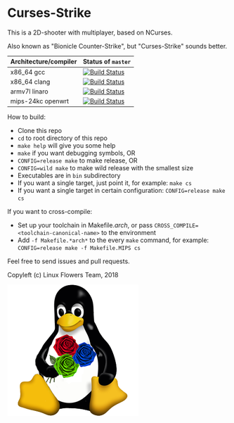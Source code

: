 # Curses-Strike

This is a 2D-shooter with multiplayer, based on NCurses.

Also known as "Bionicle Counter-Strike", but "Curses-Strike" sounds better.

Architecture/compiler | Status of `master`
--------------------- | ------------------
x86_64 gcc | [![Build Status](https://ultibot.ru/services/traviswh/status.svg?branch=master&job=1)](https://travis-ci.com/CursesGames/CursesStrike)
x86_64 clang | [![Build Status](https://ultibot.ru/services/traviswh/status.svg?branch=master&job=2)](https://travis-ci.com/CursesGames/CursesStrike)
armv7l linaro | [![Build Status](https://ultibot.ru/services/traviswh/status.svg?branch=master&job=3)](https://travis-ci.com/CursesGames/CursesStrike)
mips-24kc openwrt | [![Build Status](https://ultibot.ru/services/traviswh/status.svg?branch=master&job=4)](https://travis-ci.com/CursesGames/CursesStrike)

How to build:
- Clone this repo
- `cd` to root directory of this repo
- `make help` will give you some help
- `make` if you want debugging symbols, OR
- `CONFIG=release make` to make release, OR
- `CONFIG=wild make` to make wild release with the smallest size
- Executables are in `bin` subdirectory
- If you want a single target, just point it, for example: `make cs`
- If you want a single target in certain configuration: `CONFIG=release make cs`

If you want to cross-compile:
- Set up your toolchain in Makefile.*arch*, or pass `CROSS_COMPILE=<toolchain-canonical-name>` to the environment
- Add `-f Makefile.*arch*` to the every `make` command, for example: `CONFIG=release make -f Makefile.MIPS cs`

Feel free to send issues and pull requests.

Copyleft (c) Linux Flowers Team, 2018

![Linux Flowers](LinuxFlowers.png)
